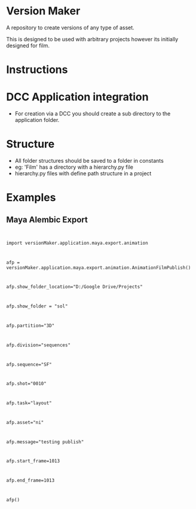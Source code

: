 # Version Maker
A repository to create versions of any type of asset.

This is designed to be used with arbitrary projects however its initially designed for film.


# Instructions

# DCC Application integration
- For creation via a DCC you should create a sub directory to the application folder.

# Structure
- All folder structures should be saved to a folder in constants
- eg: 'Film' has a directory with a hierarchy.py file
- hierarchy.py files with define path structure in a project




# Examples

## Maya Alembic Export

<code>
<p>import versionMaker.application.maya.export.animation</P>
<p>afp = versionMaker.application.maya.export.animation.AnimationFilmPublish()</P>
<p>afp.show_folder_location="D:/Google Drive/Projects"</P>
<p>afp.show_folder = "sol"</P>
<p>afp.partition="3D"</P>
<p>afp.division="sequences"</P>
<p>afp.sequence="SF"</P>
<p>afp.shot="0010"</P>
<p>afp.task="layout"</P>
<p>afp.asset="ni"</P>
<p>afp.message="testing publish"</P>
<p>afp.start_frame=1013</P>
<p>afp.end_frame=1013</P>
<p>afp()</P>
</code>